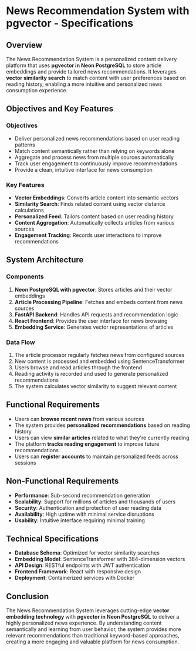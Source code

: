 # News Recommendation System with pgvector - Specifications

## Overview

The News Recommendation System is a personalized content delivery platform that uses **pgvector in Neon PostgreSQL** to store article embeddings and provide tailored news recommendations. It leverages **vector similarity search** to match content with user preferences based on reading history, enabling a more intuitive and personalized news consumption experience.

## Objectives and Key Features

### Objectives
* Deliver personalized news recommendations based on user reading patterns
* Match content semantically rather than relying on keywords alone
* Aggregate and process news from multiple sources automatically
* Track user engagement to continuously improve recommendations
* Provide a clean, intuitive interface for news consumption

### Key Features
* **Vector Embeddings**: Converts article content into semantic vectors
* **Similarity Search**: Finds related content using vector distance calculations
* **Personalized Feed**: Tailors content based on user reading history
* **Content Aggregation**: Automatically collects articles from various sources
* **Engagement Tracking**: Records user interactions to improve recommendations

## System Architecture

### Components
1. **Neon PostgreSQL with pgvector**: Stores articles and their vector embeddings
2. **Article Processing Pipeline**: Fetches and embeds content from news sources
3. **FastAPI Backend**: Handles API requests and recommendation logic
4. **React Frontend**: Provides the user interface for news browsing
5. **Embedding Service**: Generates vector representations of articles

### Data Flow
1. The article processor regularly fetches news from configured sources
2. New content is processed and embedded using SentenceTransformer
3. Users browse and read articles through the frontend
4. Reading activity is recorded and used to generate personalized recommendations
5. The system calculates vector similarity to suggest relevant content

## Functional Requirements

* Users can **browse recent news** from various sources
* The system provides **personalized recommendations** based on reading history
* Users can view **similar articles** related to what they're currently reading
* The platform **tracks reading engagement** to improve future recommendations
* Users can **register accounts** to maintain personalized feeds across sessions

## Non-Functional Requirements

* **Performance**: Sub-second recommendation generation
* **Scalability**: Support for millions of articles and thousands of users
* **Security**: Authentication and protection of user reading data
* **Availability**: High uptime with minimal service disruptions
* **Usability**: Intuitive interface requiring minimal training

## Technical Specifications

* **Database Schema**: Optimized for vector similarity searches
* **Embedding Model**: SentenceTransformer with 384-dimension vectors
* **API Design**: RESTful endpoints with JWT authentication
* **Frontend Framework**: React with responsive design
* **Deployment**: Containerized services with Docker

## Conclusion

The News Recommendation System leverages cutting-edge **vector embedding technology** with **pgvector in Neon PostgreSQL** to deliver a highly personalized news experience. By understanding content semantically and learning from user behavior, the system provides more relevant recommendations than traditional keyword-based approaches, creating a more engaging and valuable platform for news consumption.
